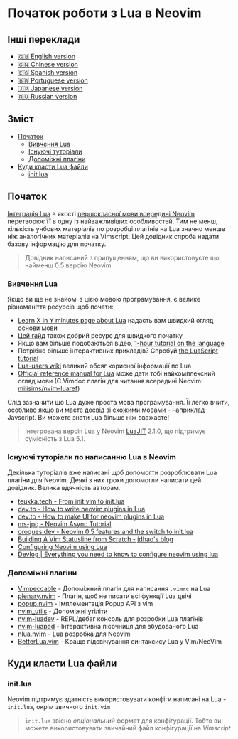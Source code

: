 # Початок роботи з Lua в Neovim

## Інші переклади

- [:uk: English version](https://github.com/nanotee/nvim-lua-guide)
- [:cn: Chinese version](https://github.com/glepnir/nvim-lua-guide-zh)
- [:es: Spanish version](https://github.com/RicardoRien/nvim-lua-guide/blob/master/README.esp.md)
- [:brazil: Portuguese version](https://github.com/npxbr/nvim-lua-guide/blob/master/README.pt-br.md)
- [:jp: Japanese version](https://github.com/willelz/nvim-lua-guide-ja/blob/master/README.ja.md)
- [:ru: Russian version](https://github.com/kuator/nvim-lua-guide-ru)

## Зміст

- [Початок](#початок)
  - [Вивчення Lua](#вивчення-lua)
  - [Існуючі туторіали](#існуючі-туторіали-по-написанню-lua-в-neovim)
  - [Допоміжні плагіни](#допоміжні-плагіни)
- [Куди класти Lua файли](#куди-класти-lua-файли)
  - [init.lua](#init.lua)

## Початок

[Інтеграція Lua](https://www.youtube.com/watch?v=IP3J56sKtn0) в якості [першокласної мови всередині Neovim](https://github.com/neovim/neovim/wiki/FAQ#why-embed-lua-instead-of-x) перетворює її в одну із найважливіших особливостей. Тим не менш, кількість учбових матеріалів по розробці плагінів на Lua значно менше ніж аналогічних матеріалів на Vimscript. Цей довідник спроба надати базову інформацію для початку.

> Довідник написаний з припущенням, що ви використовуєте що найменш 0.5 версію Neovim.

### Вивчення Lua

Якщо ви ще не знайомі з цією мовою програмування, є велике різноманіття ресурсів щоб почати:

- [Learn X in Y minutes page about Lua](https://learnxinyminutes.com/docs/lua/) надасть вам швидкий огляд основи мови
- [Цей гайд](https://github.com/medwatt/Notes/blob/main/Lua/Lua_Quick_Guide.ipynb) також добрий ресурс для швидкого початку
- Якщо вам більше подобаються відео, [1-hour tutorial on the language](https://www.youtube.com/watch?v=iMacxZQMPXs)
- Потрібно більше інтерактивних прикладів? Спробуй [the LuaScript tutorial](https://www.luascript.dev/learn)
- [Lua-users wiki](http://lua-users.org/wiki/LuaDirectory) великий обсяг корисної інформації по Lua
- [Official reference manual for Lua](https://www.lua.org/manual/5.1/) може дати тобі найкомплексний огляд мови (Є Vimdoc плагін для читання всередині Neovim: [milisims/nvim-luaref](https://github.com/milisims/nvim-luaref))

Слід зазначити що Lua дуже проста мова програмування. Її легко вчити, особливо якщо ви маєте досвід зі схожими мовами - наприклад Javscript. Ви можете знати Lua більше ніж вважаєте!

> Інтегрована версія Lua у Neovim [LuaJIT](https://staff.fnwi.uva.nl/h.vandermeer/docs/lua/luajit/luajit_intro.html) 2.1.0, що підтримує сумісність з Lua 5.1.

### Існуючі туторіали по написанню Lua в Neovim

Декілька туторіалів вже написані щоб допомогти розроблювати Lua плагіни для Neovim. Деякі з них трохи допомогли написати цей довідник. Велика вдячність авторам.

- [teukka.tech - From init.vim to init.lua](https://teukka.tech/luanvim.html)
- [dev.to - How to write neovim plugins in Lua](https://dev.to/2nit/how-to-write-neovim-plugins-in-lua-5cca)
- [dev.to - How to make UI for neovim plugins in Lua](https://dev.to/2nit/how-to-make-ui-for-neovim-plugins-in-lua-3b6e)
- [ms-jpq - Neovim Async Tutorial](https://github.com/ms-jpq/neovim-async-tutorial)
- [oroques.dev - Neovim 0.5 features and the switch to init.lua](https://oroques.dev/notes/neovim-init/)
- [Building A Vim Statusline from Scratch - jdhao's blog](https://jdhao.github.io/2019/11/03/vim_custom_statusline/)
- [Configuring Neovim using Lua](https://icyphox.sh/blog/nvim-lua/)
- [Devlog | Everything you need to know to configure neovim using lua](https://vonheikemen.github.io/devlog/tools/configuring-neovim-using-lua/)

### Допоміжні плагіни

- [Vimpeccable](https://github.com/svermeulen/vimpeccable) - Допоміжний плагін для написання `.vimrc` на Lua
- [plenary.nvim](https://github.com/nvim-lua/plenary.nvim) - Плагін, щоб не писати всі функції Lua двічі
- [popup.nvim](https://github.com/nvim-lua/popup.nvim) - Імплементація Popup API з vim
- [nvim_utils](https://github.com/norcalli/nvim_utils) - Допоміжні утіліти
- [nvim-luadev](https://github.com/bfredl/nvim-luadev) - REPL/дебаг консоль для розробки Lua плагінів
- [nvim-luapad](https://github.com/rafcamlet/nvim-luapad) - Інтерактивна пісочниця для вбудованого Lua
- [nlua.nvim](https://github.com/tjdevries/nlua.nvim) - Lua розробка для Neovim
- [BetterLua.vim](https://github.com/euclidianAce/BetterLua.vim) - Краще підсвічування синтаксису Lua у Vim/NeoVim

## Куди класти Lua файли

### init.lua

Neovim підтримує здатність використовувати конфіги написані на Lua - `init.lua`, окрім звичного `init.vim`

> `init.lua` звісно _опціональний_ формат для конфігурації. Тобто ви можете використовувати звичайний файл конфігурації на _Vimscript_
